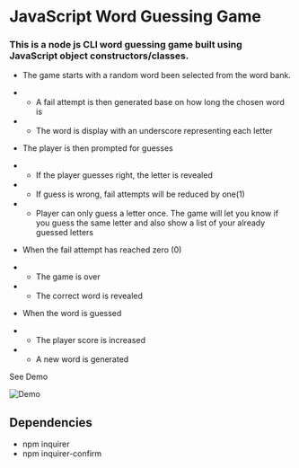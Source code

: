 # JavaScript Word Guessing Game
### This is a node js CLI word guessing game built using JavaScript object constructors/classes. 

* The game starts with a random word been selected from the word bank. 
* * A fail attempt is then generated base on how long the chosen word is
* * The word is display with an underscore representing each letter 

* The player is then prompted for guesses
* * If the player guesses right, the letter is revealed
* * If guess is wrong, fail attempts will be reduced by one(1)
* * Player can only guess a letter once. The game will let you know if you guess the same letter and also show a list of your already guessed letters

* When the fail attempt has reached zero (0)
* * The game is over
* * The correct word is revealed

* When the word is guessed
* * The player score is increased
* * A new word is generated

See Demo

![Demo](/word_guessing.gif)

## Dependencies
 * npm inquirer
 * npm inquirer-confirm
